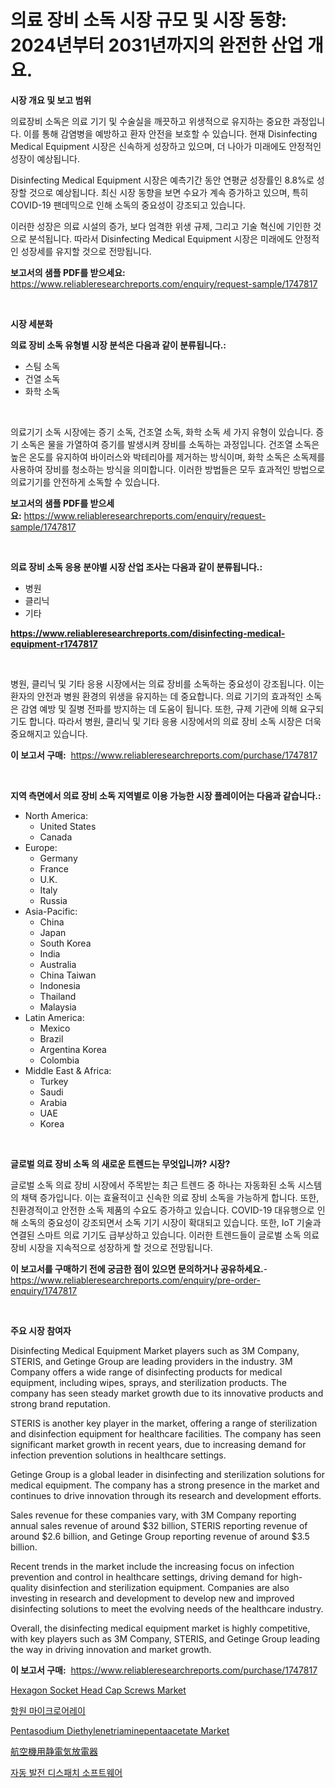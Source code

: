 <p><h1>의료 장비 소독 시장 규모 및 시장 동향: 2024년부터 2031년까지의 완전한 산업 개요.</h1></p><p><strong>시장 개요 및 보고 범위</strong></p>
<p><p>의료장비 소독은 의료 기기 및 수술실을 깨끗하고 위생적으로 유지하는 중요한 과정입니다. 이를 통해 감염병을 예방하고 환자 안전을 보호할 수 있습니다. 현재 Disinfecting Medical Equipment 시장은 신속하게 성장하고 있으며, 더 나아가 미래에도 안정적인 성장이 예상됩니다. </p><p>Disinfecting Medical Equipment 시장은 예측기간 동안 연평균 성장률인 8.8%로 성장할 것으로 예상됩니다. 최신 시장 동향을 보면 수요가 계속 증가하고 있으며, 특히 COVID-19 팬데믹으로 인해 소독의 중요성이 강조되고 있습니다. </p><p>이러한 성장은 의료 시설의 증가, 보다 엄격한 위생 규제, 그리고 기술 혁신에 기인한 것으로 분석됩니다. 따라서 Disinfecting Medical Equipment 시장은 미래에도 안정적인 성장세를 유지할 것으로 전망됩니다.</p></p>
<p><strong>보고서의 샘플 PDF를 받으세요:</strong> <a href="https://www.reliableresearchreports.com/enquiry/request-sample/1747817">https://www.reliableresearchreports.com/enquiry/request-sample/1747817</a></p>
<p>&nbsp;</p>
<p><strong>시장 세분화</strong></p>
<p><strong>의료 장비 소독 유형별 시장 분석은 다음과 같이 분류됩니다.:</strong></p>
<p><ul><li>스팀 소독</li><li>건열 소독</li><li>화학 소독</li></ul></p>
<p>&nbsp;</p>
<p><p>의료기기 소독 시장에는 증기 소독, 건조열 소독, 화학 소독 세 가지 유형이 있습니다. 증기 소독은 물을 가열하여 증기를 발생시켜 장비를 소독하는 과정입니다. 건조열 소독은 높은 온도를 유지하여 바이러스와 박테리아를 제거하는 방식이며, 화학 소독은 소독제를 사용하여 장비를 청소하는 방식을 의미합니다. 이러한 방법들은 모두 효과적인 방법으로 의료기기를 안전하게 소독할 수 있습니다.</p></p>
<p><strong>보고서의 샘플 PDF를 받으세요:</strong>&nbsp;<a href="https://www.reliableresearchreports.com/enquiry/request-sample/1747817">https://www.reliableresearchreports.com/enquiry/request-sample/1747817</a></p>
<p>&nbsp;</p>
<p><strong> 의료 장비 소독 응용 분야별 시장 산업 조사는 다음과 같이 분류됩니다.:</strong></p>
<p><ul><li>병원</li><li>클리닉</li><li>기타</li></ul></p>
<p><strong><a href="https://www.reliableresearchreports.com/disinfecting-medical-equipment-r1747817">https://www.reliableresearchreports.com/disinfecting-medical-equipment-r1747817</a></strong></p>
<p>&nbsp;</p>
<p><p>병원, 클리닉 및 기타 응용 시장에서는 의료 장비를 소독하는 중요성이 강조됩니다. 이는 환자의 안전과 병원 환경의 위생을 유지하는 데 중요합니다. 의료 기기의 효과적인 소독은 감염 예방 및 질병 전파를 방지하는 데 도움이 됩니다. 또한, 규제 기관에 의해 요구되기도 합니다. 따라서 병원, 클리닉 및 기타 응용 시장에서의 의료 장비 소독 시장은 더욱 중요해지고 있습니다.</p></p>
<p><strong>이 보고서 구매:</strong>&nbsp; <a href="https://www.reliableresearchreports.com/purchase/1747817">https://www.reliableresearchreports.com/purchase/1747817</a></p>
<p>&nbsp;</p>
<p><strong>지역 측면에서 의료 장비 소독 지역별로 이용 가능한 시장 플레이어는 다음과 같습니다.:</strong></p>
<p><ul>
    <li>
        North America:
        <ul>
            <li>United States</li>
            <li>Canada</li>
        </ul>
    </li>
    <li>
        Europe:
        <ul>
            <li>Germany</li>
            <li>France</li>
            <li>U.K.</li>
            <li>Italy</li>
            <li>Russia</li>
        </ul>
    </li>
    <li>
        Asia-Pacific:
        <ul>
            <li>China</li>
            <li>Japan</li>
            <li>South Korea</li>
            <li>India</li>
            <li>Australia</li>
            <li>China Taiwan</li>
            <li>Indonesia</li>
            <li>Thailand</li>
            <li>Malaysia</li>
        </ul>
    </li>
    <li>
        Latin America:
        <ul>
            <li>Mexico</li>
            <li>Brazil</li>
            <li>Argentina Korea</li>
            <li>Colombia</li>
        </ul>
    </li>
    <li>
        Middle East & Africa:
        <ul>
            <li>Turkey</li>
            <li>Saudi</li>
            <li>Arabia</li>
            <li>UAE</li>
            <li>Korea</li>
        </ul>
    </li>
    </ul></p>
<p>&nbsp;</p>
<p><strong>글로벌 의료 장비 소독 의 새로운 트렌드는 무엇입니까? 시장?</strong></p>
<p><p>글로벌 소독 의료 장비 시장에서 주목받는 최근 트렌드 중 하나는 자동화된 소독 시스템의 채택 증가입니다. 이는 효율적이고 신속한 의료 장비 소독을 가능하게 합니다. 또한, 친환경적이고 안전한 소독 제품의 수요도 증가하고 있습니다. COVID-19 대유행으로 인해 소독의 중요성이 강조되면서 소독 기기 시장이 확대되고 있습니다. 또한, IoT 기술과 연결된 스마트 의료 기기도 급부상하고 있습니다. 이러한 트렌드들이 글로벌 소독 의료 장비 시장을 지속적으로 성장하게 할 것으로 전망됩니다.</p></p>
<p><strong>이 보고서를 구매하기 전에 궁금한 점이 있으면 문의하거나 공유하세요.</strong>- <a href="https://www.reliableresearchreports.com/enquiry/pre-order-enquiry/1747817">https://www.reliableresearchreports.com/enquiry/pre-order-enquiry/1747817</a></p>
<p>&nbsp;</p>
<p><strong>주요 시장 참여자</strong></p>
<p><p>Disinfecting Medical Equipment Market players such as 3M Company, STERIS, and Getinge Group are leading providers in the industry. 3M Company offers a wide range of disinfecting products for medical equipment, including wipes, sprays, and sterilization products. The company has seen steady market growth due to its innovative products and strong brand reputation.</p><p>STERIS is another key player in the market, offering a range of sterilization and disinfection equipment for healthcare facilities. The company has seen significant market growth in recent years, due to increasing demand for infection prevention solutions in healthcare settings.</p><p>Getinge Group is a global leader in disinfecting and sterilization solutions for medical equipment. The company has a strong presence in the market and continues to drive innovation through its research and development efforts.</p><p>Sales revenue for these companies vary, with 3M Company reporting annual sales revenue of around $32 billion, STERIS reporting revenue of around $2.6 billion, and Getinge Group reporting revenue of around $3.5 billion.</p><p>Recent trends in the market include the increasing focus on infection prevention and control in healthcare settings, driving demand for high-quality disinfection and sterilization equipment. Companies are also investing in research and development to develop new and improved disinfecting solutions to meet the evolving needs of the healthcare industry.</p><p>Overall, the disinfecting medical equipment market is highly competitive, with key players such as 3M Company, STERIS, and Getinge Group leading the way in driving innovation and market growth.</p></p>
<p><strong>이 보고서 구매:</strong>&nbsp;&nbsp;<a href="https://www.reliableresearchreports.com/purchase/1747817">https://www.reliableresearchreports.com/purchase/1747817</a></p>
<p><p><a href="https://github.com/julyju69/Market-Research-Report-List-2/blob/main/hexagon-socket-head-cap-screws-market.md">Hexagon Socket Head Cap Screws Market</a></p><p><a href="https://github.com/JackieFauhey9089475/Market-Research-Report-List-1/blob/main/125594725698.md">항원 마이크로어레이</a></p><p><a href="https://issuu.com/reportprime-2/docs/pentasodium-diethylenetriaminepentaacetate-market-">Pentasodium Diethylenetriaminepentaacetate Market</a></p><p><a href="https://github.com/CloydAbbott2023/Market-Research-Report-List-1/blob/main/603177528359.md">航空機用静電気放電器</a></p><p><a href="https://github.com/Howaoole34545/Market-Research-Report-List-1/blob/main/886028625697.md">자동 발전 디스패치 소프트웨어</a></p></p>
